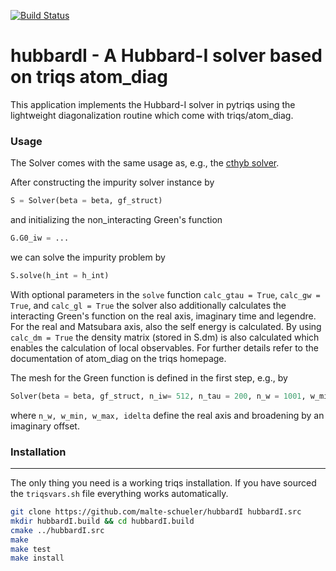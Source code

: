 [![Build Status](https://travis-ci.org/TRIQS/hubbardI.svg?branch=unstable)](https://travis-ci.org/TRIQS/hubbardI)

# hubbardI - A Hubbard-I solver based on triqs atom_diag


This application implements the Hubbard-I solver in pytriqs using the lightweight diagonalization routine which come with triqs/atom_diag.

### Usage ###
The Solver comes with the same usage as, e.g., the [cthyb solver](https://triqs.github.io/cthyb/latest/index.html).

After constructing the impurity solver instance by
```python
S = Solver(beta = beta, gf_struct)
```
and initializing the non_interacting Green's function
```python
G.G0_iw = ...
```
we can solve the impurity problem by
```python
S.solve(h_int = h_int)
```
With optional parameters in the `solve` function `calc_gtau = True`, `calc_gw = True`, and `calc_gl = True` the solver also additionally calculates the interacting Green's function on the real axis, imaginary time and legendre. For the real and Matsubara axis, also the self energy is calculated. By using `calc_dm = True` the density matrix (stored in S.dm) is also calculated which enables the calculation of local observables. For further details refer to the documentation of atom_diag on the triqs homepage.

The mesh for the Green function is defined in the first step, e.g., by 
```python
Solver(beta = beta, gf_struct, n_iw= 512, n_tau = 200, n_w = 1001, w_min=-10, w_max=10, idelta=0.1, n_l=30)
```
where `n_w, w_min, w_max, idelta` define the real axis and broadening by an imaginary offset.

### Installation ###
----------------

The only thing you need is a working triqs installation. If you have sourced the `triqsvars.sh` file everything works automatically.

```bash
git clone https://github.com/malte-schueler/hubbardI hubbardI.src
mkdir hubbardI.build && cd hubbardI.build
cmake ../hubbardI.src
make
make test
make install
```
